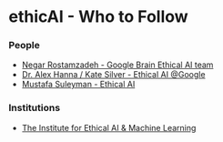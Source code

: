 # ethicAI - Who to Follow


### People
* [Negar Rostamzadeh - Google Brain Ethical AI team](https://twitter.com/negar_rz)
* [Dr. Alex Hanna / Kate Silver - Ethical AI @Google](https://twitter.com/alexhanna)
* [Mustafa Suleyman - Ethical AI](https://twitter.com/mustafasuleymn)

### Institutions
* [The Institute for Ethical AI & Machine Learning](https://twitter.com/EthicalML)
